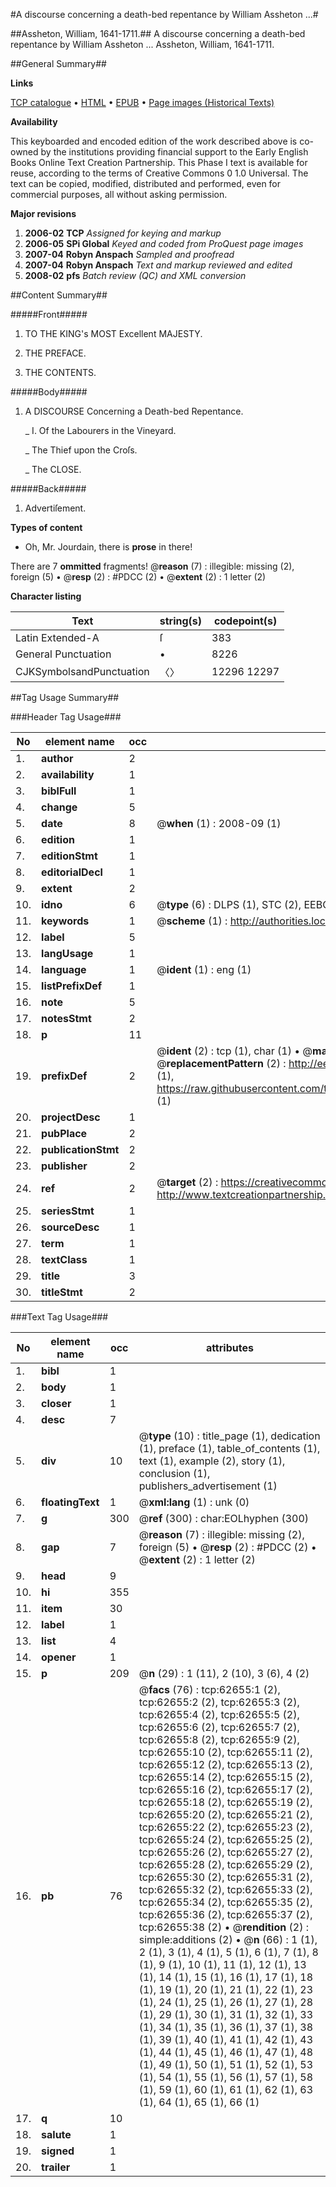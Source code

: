 #A discourse concerning a death-bed repentance by William Assheton ...#

##Assheton, William, 1641-1711.##
A discourse concerning a death-bed repentance by William Assheton ...
Assheton, William, 1641-1711.

##General Summary##

**Links**

[TCP catalogue](http://www.ota.ox.ac.uk/tcp/)  • 
[HTML](http://tei.it.ox.ac.uk/tcp/Texts-HTML/free/A26/A26064.html)  • 
[EPUB](http://tei.it.ox.ac.uk/tcp/Texts-EPUB/free/A26/A26064.epub) • 
[Page images (Historical Texts)](https://data.historicaltexts.jisc.ac.uk/view?pubId=eebo-12499695e&pageId=eebo-12499695e-62655-1)

**Availability**

This keyboarded and encoded edition of the
	       work described above is co-owned by the institutions
	       providing financial support to the Early English Books
	       Online Text Creation Partnership. This Phase I text is
	       available for reuse, according to the terms of Creative
	       Commons 0 1.0 Universal. The text can be copied,
	       modified, distributed and performed, even for
	       commercial purposes, all without asking permission.

**Major revisions**

1. __2006-02__ __TCP__ *Assigned for keying and markup*
1. __2006-05__ __SPi Global__ *Keyed and coded from ProQuest page images*
1. __2007-04__ __Robyn Anspach__ *Sampled and proofread*
1. __2007-04__ __Robyn Anspach__ *Text and markup reviewed and edited*
1. __2008-02__ __pfs__ *Batch review (QC) and XML conversion*

##Content Summary##

#####Front#####

1. TO THE KING's MOST Excellent MAJESTY.

1. THE PREFACE.

1. THE CONTENTS.

#####Body#####

1. A DISCOURSE Concerning a Death-bed Repentance.

    _ I. Of the Labourers in the Vineyard.

    _ The Thief upon the Croſs.

    _ The CLOSE.

#####Back#####

1. Advertiſement.

**Types of content**

  * Oh, Mr. Jourdain, there is **prose** in there!

There are 7 **ommitted** fragments! 
 @__reason__ (7) : illegible: missing (2), foreign (5)  •  @__resp__ (2) : #PDCC (2)  •  @__extent__ (2) : 1 letter (2)

**Character listing**


|Text|string(s)|codepoint(s)|
|---|---|---|
|Latin Extended-A|ſ|383|
|General Punctuation|•|8226|
|CJKSymbolsandPunctuation|〈〉|12296 12297|

##Tag Usage Summary##

###Header Tag Usage###

|No|element name|occ|attributes|
|---|---|---|---|
|1.|__author__|2||
|2.|__availability__|1||
|3.|__biblFull__|1||
|4.|__change__|5||
|5.|__date__|8| @__when__ (1) : 2008-09 (1)|
|6.|__edition__|1||
|7.|__editionStmt__|1||
|8.|__editorialDecl__|1||
|9.|__extent__|2||
|10.|__idno__|6| @__type__ (6) : DLPS (1), STC (2), EEBO-CITATION (1), OCLC (1), VID (1)|
|11.|__keywords__|1| @__scheme__ (1) : http://authorities.loc.gov/ (1)|
|12.|__label__|5||
|13.|__langUsage__|1||
|14.|__language__|1| @__ident__ (1) : eng (1)|
|15.|__listPrefixDef__|1||
|16.|__note__|5||
|17.|__notesStmt__|2||
|18.|__p__|11||
|19.|__prefixDef__|2| @__ident__ (2) : tcp (1), char (1)  •  @__matchPattern__ (2) : ([0-9\-]+):([0-9IVX]+) (1), (.+) (1)  •  @__replacementPattern__ (2) : http://eebo.chadwyck.com/downloadtiff?vid=$1&page=$2 (1), https://raw.githubusercontent.com/textcreationpartnership/Texts/master/tcpchars.xml#$1 (1)|
|20.|__projectDesc__|1||
|21.|__pubPlace__|2||
|22.|__publicationStmt__|2||
|23.|__publisher__|2||
|24.|__ref__|2| @__target__ (2) : https://creativecommons.org/publicdomain/zero/1.0/ (1), http://www.textcreationpartnership.org/docs/. (1)|
|25.|__seriesStmt__|1||
|26.|__sourceDesc__|1||
|27.|__term__|1||
|28.|__textClass__|1||
|29.|__title__|3||
|30.|__titleStmt__|2||


###Text Tag Usage###

|No|element name|occ|attributes|
|---|---|---|---|
|1.|__bibl__|1||
|2.|__body__|1||
|3.|__closer__|1||
|4.|__desc__|7||
|5.|__div__|10| @__type__ (10) : title_page (1), dedication (1), preface (1), table_of_contents (1), text (1), example (2), story (1), conclusion (1), publishers_advertisement (1)|
|6.|__floatingText__|1| @__xml:lang__ (1) : unk (0)|
|7.|__g__|300| @__ref__ (300) : char:EOLhyphen (300)|
|8.|__gap__|7| @__reason__ (7) : illegible: missing (2), foreign (5)  •  @__resp__ (2) : #PDCC (2)  •  @__extent__ (2) : 1 letter (2)|
|9.|__head__|9||
|10.|__hi__|355||
|11.|__item__|30||
|12.|__label__|1||
|13.|__list__|4||
|14.|__opener__|1||
|15.|__p__|209| @__n__ (29) : 1 (11), 2 (10), 3 (6), 4 (2)|
|16.|__pb__|76| @__facs__ (76) : tcp:62655:1 (2), tcp:62655:2 (2), tcp:62655:3 (2), tcp:62655:4 (2), tcp:62655:5 (2), tcp:62655:6 (2), tcp:62655:7 (2), tcp:62655:8 (2), tcp:62655:9 (2), tcp:62655:10 (2), tcp:62655:11 (2), tcp:62655:12 (2), tcp:62655:13 (2), tcp:62655:14 (2), tcp:62655:15 (2), tcp:62655:16 (2), tcp:62655:17 (2), tcp:62655:18 (2), tcp:62655:19 (2), tcp:62655:20 (2), tcp:62655:21 (2), tcp:62655:22 (2), tcp:62655:23 (2), tcp:62655:24 (2), tcp:62655:25 (2), tcp:62655:26 (2), tcp:62655:27 (2), tcp:62655:28 (2), tcp:62655:29 (2), tcp:62655:30 (2), tcp:62655:31 (2), tcp:62655:32 (2), tcp:62655:33 (2), tcp:62655:34 (2), tcp:62655:35 (2), tcp:62655:36 (2), tcp:62655:37 (2), tcp:62655:38 (2)  •  @__rendition__ (2) : simple:additions (2)  •  @__n__ (66) : 1 (1), 2 (1), 3 (1), 4 (1), 5 (1), 6 (1), 7 (1), 8 (1), 9 (1), 10 (1), 11 (1), 12 (1), 13 (1), 14 (1), 15 (1), 16 (1), 17 (1), 18 (1), 19 (1), 20 (1), 21 (1), 22 (1), 23 (1), 24 (1), 25 (1), 26 (1), 27 (1), 28 (1), 29 (1), 30 (1), 31 (1), 32 (1), 33 (1), 34 (1), 35 (1), 36 (1), 37 (1), 38 (1), 39 (1), 40 (1), 41 (1), 42 (1), 43 (1), 44 (1), 45 (1), 46 (1), 47 (1), 48 (1), 49 (1), 50 (1), 51 (1), 52 (1), 53 (1), 54 (1), 55 (1), 56 (1), 57 (1), 58 (1), 59 (1), 60 (1), 61 (1), 62 (1), 63 (1), 64 (1), 65 (1), 66 (1)|
|17.|__q__|10||
|18.|__salute__|1||
|19.|__signed__|1||
|20.|__trailer__|1||
